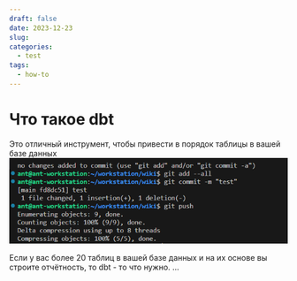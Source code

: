 ```yaml
---
draft: false
date: 2023-12-23
slug: 
categories:
  - test
tags:
  - how-to
---
```

# Что такое dbt

Это отличный инструмент, чтобы привести в порядок таблицы в вашей базе данных
![](_attachments/664db0f0a174c8f325da14a774294d34.png)
<!-- more -->

Если у вас более 20 таблиц в вашей базе данных и на их основе вы строите отчётность, то dbt - то что нужно.
...